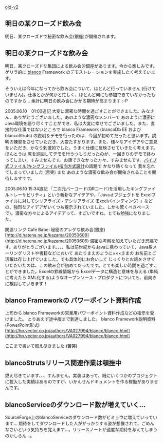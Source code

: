 [old-v2](ig050608-orig.html)

## 明日の某クローズド飲み会

明日、某クローズドで秘密な飲み会(銀座)が開催されます。






## 明日の某クローズドな飲み会


明日、某クローズドな集団による飲み会＠銀座があります。今から楽しみです。
ゲリラ的に [blanco](http://www.igapyon.jp/blanco/blanco.ja.html) Framework のデモストレーションを実施したく考えています。

そういえば今年になってから飲み会について、ほとんど行っていません (行けていません)。仕事とかが何かと忙しく、ほとんど何にも参加できていなかったものですから…
余計に明日の飲み会にかかる期待が高まります :-P

2005.06.10　01:00追記 大変に濃密な時間を過ごすことができました。みなさん、ありがとうございました。あのような濃密なメンバーで あのように濃密に Java環境を語り尽くすことができ、私は大変に幸せでございました。また、直接的な仕事ではないところで
blanco Framework (blancoDb EE および blancoStruts) の説明＆デモを行ったのは、今回が初めてだったと思います。説明の練習をさせていただき、大変たすかります。また、様々なアイデアやご意見をいただき、かなり刺激的でした。うまく仕様に反映させていきたく考えます。
ほんとうは 席を巡回してデモを行うつもりだったのが、一回きりのデモで終わってしまい、すみませんです。お話できなかった方々、すみませんです。[パイプ式ファイル(キングファイル)指向方式設計](ig050512.html)の話題で かなり熱くなって 我を忘れてしまっていました (苦笑) また あのような濃密な飲み会が開催されることを期待しますです。

2005.06.10 15:34追記 「二次元バーコード(QRコード)を活用したキングファイルトレーサビリティ」という斬新なアイデアや、「Javaオブジェクトを Excelファイルに対してシリアライズ・デシリアライズ
(Excelバインディング) 」などの、強烈なアイデアがいくつも提示されていました。しかも驚くべきペースで)。濃密な方々によるアイデアって、すごいですね。とても勉強になりました。

関連リンク
Cafe Babe: 秘密のアレゲな飲み会(銀座)
  [http://d.hatena.ne.jp/kazama/20050609](http://d.hatena.ne.jp/kazama/20050609)
  濃密な考察を加えていただき恐縮です。ありがとうございます。、、、私は前世紀からJavaに携わっていて、Java系メーリングリストや書籍などにおいて
  あたりまえのように×××さまの お名前とご活躍は存じ上げていました。でも具体的にお会いして じっくりとお話をさせていただいたのは、この飲み会が初めてだったです。とても楽しい時間を過ごすことができました。Excelの罫線情報から
  Excelデータに構造と意味を与える (単純に考えたら XML化する)ようなオープンソース・プロダクトについても、前向きに検討していきます！


## blanco Frameworkの パワーポイント資料作成


上司から blanco Frameworkの営業用パワーポイント資料作成などの指示を受けました。
とりあえず途中版まで到達しました。
blanco Framework説明資料 (PowerPoint形式)
  [http://hp.vector.co.jp/authors/VA027994/blanco/blanco.html](http://hp.vector.co.jp/authors/VA027994/blanco/blanco.html)


ここまで書いて燃え尽きました (苦笑)

## blancoStrutsリリース関連作業は頓挫中


燃え尽きています、、、すんません。実装はあって、既にいくつかのプロジェクトに投入した実績はあるのですが、いかんせんドキュメントを作る稼働がありませんです。

## blancoServiceのダウンロード数が増えていく…


SourceForge上のblancoServiceのダウンロード数がビミョウに増えていっています…
期待をしてダウンロードした人ががっかりする姿が想像されて、ごめんなさいという気持ちを覚えます…。リリースノートが過度な期待を与えてしまうのかしらん…。